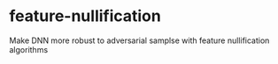 # feature-nullification
Make DNN more robust to adversarial samplse with feature nullification algorithms
